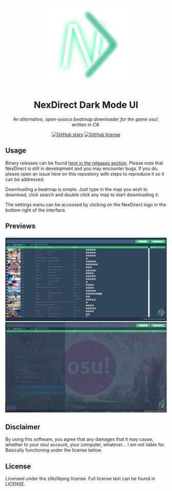 <div align="center">

![NexDirect logo](Designs/logo.png)

# NexDirect Dark Mode UI

*An alternative, open-source beatmap downloader for the game osu!, written in C#.*

[![GitHub stars](https://img.shields.io/github/stars/nicholastay/NexDirect.svg)](https://github.com/nicholastay/NexDirect/stargazers) [![GitHub license](https://img.shields.io/badge/license-zlib-blue.svg)](https://raw.githubusercontent.com/nicholastay/NexDirect/master/LICENSE)

</div>

## Usage
Binary releases can be found [here in the releases section](https://github.com/nicholastay/NexDirect/releases). Please note that NexDirect is still in development and you may encounter bugs. If you do, please open an issue here on this repository with steps to reproduce it so it can be addressed.

Downloading a beatmap is simple. Just type in the map you wish to download, click search and double click any map to start downloading it.

The settings menu can be accessed by clicking on the NexDirect logo in the bottom right of the interface.

## Previews
![NexDirect program](darkmode_preview.png)
![NexDirect in-game overlay](borderless_darkmode.png)

## Disclaimer
By using this software, you agree that any damages that it may cause, whether to your osu! account, your computer, whatever... I am not liable for. Basically functioning under the license below.

## License
Licensed under the zlib/libpng license. Full license text can be found in LICENSE.
